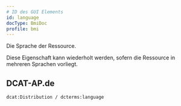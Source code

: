 ```yaml
---
# ID des GUI Elements
id: language
docType: BmiDoc
profile: bmi
---
```


Die Sprache der Ressource.

Diese Eigenschaft kann wiederholt werden, sofern die Ressource in mehreren Sprachen vorliegt.

## DCAT-AP.de
`dcat:Distribution / dcterms:language`
